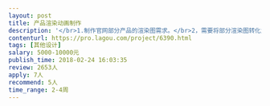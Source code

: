 ```yaml
---                
layout: post       
title: 产品渲染动画制作           
description: '</br>1.制作官网部分产品的渲染图需求。</br>2，需要将部分渲染图转化为视频输出。</br>3，配合开发完成最后实现效果。</br>'     
contenturl: https://pro.lagou.com/project/6390.html      
tags: [其他设计]            
salary: 5000-10000元          
publish_time: 2018-02-24 16:03:35         
review: 2653人                   
apply: 7人                   
recommend: 5人                   
time_range: 2-4周              
---                 
```

